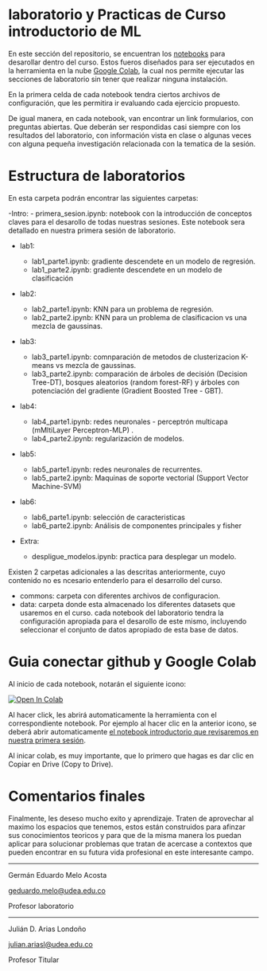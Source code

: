 # laboratorio y Practicas de Curso introductorio de ML

En este sección del repositorio, se encuentran los [notebooks](https://jupyter.org) para desarollar dentro del curso. Estos fueros diseñados para ser ejecutados en la herramienta en la nube [Google Colab](https://colab.research.google.com/notebooks/basic_features_overview.ipynb), la cual nos permite ejecutar las secciones de laboratorio sin tener que realizar ninguna instalación.

En la primera celda de cada notebook tendra ciertos archivos de configuración, que les permitira ir evaluando cada ejercicio propuesto.

De igual manera, en cada notebook, van encontrar un link formularios, con preguntas abiertas. Que deberán ser respondidas casi siempre con los resultados del laboratorio, con información vista en clase o algunas veces con alguna pequeña investigación relacionada con la tematica de la sesión.


# Estructura de laboratorios
En esta carpeta podrán encontrar las siguientes carpetas:

-Intro:
    - primera_sesion.ipynb: notebook con la introducción de conceptos claves para el desarollo de todas nuestras sesiones. Este notebook sera detallado en nuestra primera sesión de laboratorio.
- lab1:
    - lab1_parte1.ipynb: gradiente descendete en un modelo de regresión.
    - lab1_parte2.ipynb: gradiente descendete en un modelo de clasificación

- lab2:
    - lab2_parte1.ipynb: KNN para un problema de regresión.
    - lab2_parte2.ipynb: KNN para un problema de clasificacion vs una mezcla de gaussinas.

- lab3:
    - lab3_parte1.ipynb: comnparación de metodos de clusterizacion K-means vs mezcla de gaussinas.
    - lab3_parte2.ipynb: comparación de árboles de decisión (Decision Tree-DT), bosques aleatorios (random forest-RF) y árboles con potenciación del gradiente (Gradient Boosted Tree - GBT).

- lab4:
    - lab4_parte1.ipynb: redes neuronales - perceptrón multicapa (mMltiLayer Perceptron-MLP) .
    - lab4_parte2.ipynb: regularización de modelos.

- lab5:
    - lab5_parte1.ipynb: redes neuronales de recurrentes.
    - lab5_parte2.ipynb: Maquinas de soporte vectorial (Support Vector Machine-SVM)

- lab6:
    - lab6_parte1.ipynb: selección de caracteristicas
    - lab6_parte2.ipynb: Análisis de componentes principales y fisher  

- Extra:
    - despligue_modelos.ipynb: practica para desplegar un modelo.

Existen 2 carpetas adicionales a las descritas anteriormente, cuyo contenido no es ncesario entenderlo para el desarrollo del curso.

- commons: carpeta con diferentes archivos de configuracion.
- data: carpeta donde esta almacenado los diferentes datasets que usaremos en el curso.  cada notebook del laboratorio tendra la configuración apropiada para el desarollo de este mismo, incluyendo seleccionar el conjunto de datos apropiado de esta base de datos.


# Guia conectar github y Google Colab

Al inicio de cada notebook, notarán el siguiente icono:

<a href="https://colab.research.google.com/github/jdariasl/ML_2020/blob/master/labs/Intro/Intro.ipynb" target="_parent"><img src="https://colab.research.google.com/assets/colab-badge.svg" alt="Open In Colab"/></a>

Al hacer click, les abrirá automaticamente la herramienta con el correspondiente notebook. Por ejemplo al hacer clic en la anterior icono, se deberá abrir automaticamente [el notebook introductorio que revisaremos en nuestra primera sesión](https://github.com/jdariasl/ML_2020/blob/master/labs/Intro/Intro.ipynb).

Al inicar colab, es muy importante, que lo primero que hagas es dar clic en Copiar en Drive (Copy to Drive).

# Comentarios finales

Finalmente, les deseso mucho exito y aprendizaje. Traten de aprovechar al maximo los espacios que tenemos, estos  están construidos para afinzar sus conocimientos teoricos y para que de la misma manera los puedan aplicar para solucionar problemas que tratan de acercase a contextos que pueden encontrar en su futura vida profesional en este interesante campo.

----

Germán Eduardo Melo Acosta

geduardo.melo@udea.edu.co

Profesor laboratorio

----
Julián D. Arias Londoño

julian.ariasl@udea.edu.co

Profesor Titular